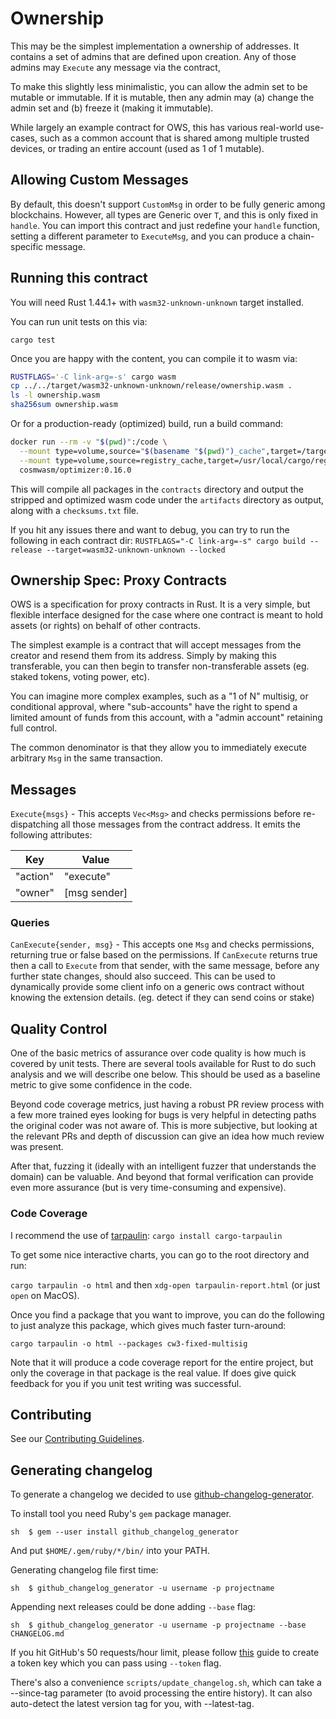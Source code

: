 # Ownership

This may be the simplest implementation a ownership of addresses.
It contains a set of admins that are defined upon creation.
Any of those admins may `Execute` any message via the contract,

To make this slightly less minimalistic, you can allow the admin set
to be mutable or immutable. If it is mutable, then any admin may
(a) change the admin set and (b) freeze it (making it immutable).

While largely an example contract for OWS, this has various real-world use-cases,
such as a common account that is shared among multiple trusted devices,
or trading an entire account (used as 1 of 1 mutable).

## Allowing Custom Messages

By default, this doesn't support `CustomMsg` in order to be fully generic
among blockchains. However, all types are Generic over `T`, and this is only
fixed in `handle`. You can import this contract and just redefine your `handle`
function, setting a different parameter to `ExecuteMsg`, and you can produce
a chain-specific message.

## Running this contract

You will need Rust 1.44.1+ with `wasm32-unknown-unknown` target installed.

You can run unit tests on this via:

`cargo test`

Once you are happy with the content, you can compile it to wasm via:

```sh
RUSTFLAGS='-C link-arg=-s' cargo wasm
cp ../../target/wasm32-unknown-unknown/release/ownership.wasm .
ls -l ownership.wasm
sha256sum ownership.wasm
```

Or for a production-ready (optimized) build, run a build command:

```sh
docker run --rm -v "$(pwd)":/code \
  --mount type=volume,source="$(basename "$(pwd)")_cache",target=/target \
  --mount type=volume,source=registry_cache,target=/usr/local/cargo/registry \
  cosmwasm/optimizer:0.16.0
```

This will compile all packages in the `contracts` directory and output the stripped and optimized wasm code under the
`artifacts` directory as output, along with a `checksums.txt` file.

If you hit any issues there and want to debug, you can try to run the following in each contract dir:
`RUSTFLAGS="-C link-arg=-s" cargo build --release --target=wasm32-unknown-unknown --locked`

## Ownership Spec: Proxy Contracts

OWS is a specification for proxy contracts in Rust. It is a very simple, but flexible interface designed for
the case where one contract is meant to hold assets (or rights) on behalf of other contracts.

The simplest example is a contract that will accept messages from the creator and resend them from its address. Simply
by making this transferable, you can then begin to transfer non-transferable assets (eg. staked tokens, voting power,
etc).

You can imagine more complex examples, such as a "1 of N" multisig, or conditional approval, where "sub-accounts" have
the right to spend a limited amount of funds from this account, with a "admin account" retaining full control.

The common denominator is that they allow you to immediately execute arbitrary `Msg` in the same transaction.

## Messages

`Execute{msgs}` - This accepts `Vec<Msg>` and checks permissions before re-dispatching all those messages from the
contract address. It emits the following attributes:

| Key      | Value        |
| -------- | ------------ |
| "action" | "execute"    |
| "owner"  | [msg sender] |

### Queries

`CanExecute{sender, msg}` - This accepts one `Msg` and checks permissions, returning true or false based on the
permissions. If `CanExecute` returns true then a call to `Execute` from that sender, with the same message, before any
further state changes, should also succeed. This can be used to dynamically provide some client info on a generic ows
contract without knowing the extension details. (eg. detect if they can send coins or stake)

## Quality Control

One of the basic metrics of assurance over code quality is how much is covered by unit tests. There are several tools
available for Rust to do such analysis and we will describe one below. This should be used as a baseline metric to give
some confidence in the code.

Beyond code coverage metrics, just having a robust PR review process with a few more trained eyes looking for bugs is
very helpful in detecting paths the original coder was not aware of. This is more subjective, but looking at the
relevant PRs and depth of discussion can give an idea how much review was present.

After that, fuzzing it (ideally with an intelligent fuzzer that understands the domain) can be valuable. And beyond that
formal verification can provide even more assurance (but is very time-consuming and expensive).

### Code Coverage

I recommend the use of [tarpaulin](https://github.com/xd009642/tarpaulin): `cargo install cargo-tarpaulin`

To get some nice interactive charts, you can go to the root directory and run:

`cargo tarpaulin -o html` and then `xdg-open tarpaulin-report.html` (or just `open` on MacOS).

Once you find a package that you want to improve, you can do the following to just analyze this package, which gives
much faster turn-around:

`cargo tarpaulin -o html --packages cw3-fixed-multisig`

Note that it will produce a code coverage report for the entire project, but only the coverage in that package is the
real value. If does give quick feedback for you if you unit test writing was successful.

## Contributing

See our [Contributing Guidelines](CONTRIBUTING.md).

## Generating changelog

To generate a changelog we decided to use
[github-changelog-generator](https://github.com/github-changelog-generator/github-changelog-generator).

To install tool you need Ruby's `gem` package manager.

  ```sh  $ gem --user install github_changelog_generator```

And put `$HOME/.gem/ruby/*/bin/` into your PATH.

Generating changelog file first time:

  ```sh  $ github_changelog_generator -u username -p projectname```

Appending next releases could be done adding `--base` flag:

  ```sh  $ github_changelog_generator -u username -p projectname --base CHANGELOG.md```

If you hit GitHub's 50 requests/hour limit, please follow
[this](https://github.com/github-changelog-generator/github-changelog-generator#github-token) guide to create a token
key which you can pass using `--token` flag.

There's also a convenience `scripts/update_changelog.sh`, which can take a --since-tag parameter (to avoid processing
the entire history). It can also auto-detect the latest version tag for you, with --latest-tag.
